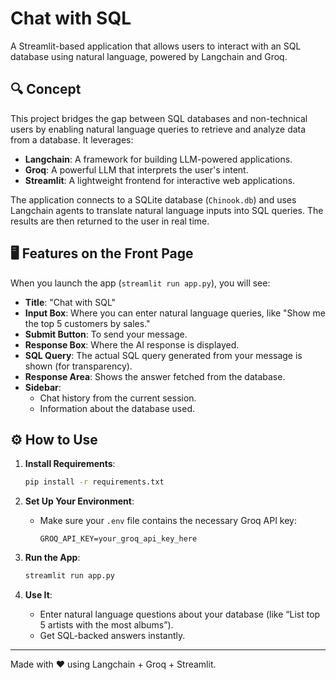 
# Chat with SQL

A Streamlit-based application that allows users to interact with an SQL database using natural language, powered by Langchain and Groq.

## 🔍 Concept

This project bridges the gap between SQL databases and non-technical users by enabling natural language queries to retrieve and analyze data from a database. It leverages:
- **Langchain**: A framework for building LLM-powered applications.
- **Groq**: A powerful LLM that interprets the user's intent.
- **Streamlit**: A lightweight frontend for interactive web applications.

The application connects to a SQLite database (`Chinook.db`) and uses Langchain agents to translate natural language inputs into SQL queries. The results are then returned to the user in real time.

## 🖥️ Features on the Front Page

When you launch the app (`streamlit run app.py`), you will see:
- **Title**: "Chat with SQL"
- **Input Box**: Where you can enter natural language queries, like "Show me the top 5 customers by sales."
- **Submit Button**: To send your message.
- **Response Box**: Where the AI response is displayed.
- **SQL Query**: The actual SQL query generated from your message is shown (for transparency).
- **Response Area**: Shows the answer fetched from the database.
- **Sidebar**:
  - Chat history from the current session.
  - Information about the database used.

## ⚙️ How to Use

1. **Install Requirements**:
    ```bash
    pip install -r requirements.txt
    ```

2. **Set Up Your Environment**:
    - Make sure your `.env` file contains the necessary Groq API key:
      ```env
      GROQ_API_KEY=your_groq_api_key_here
      ```

3. **Run the App**:
    ```bash
    streamlit run app.py
    ```

4. **Use It**:
    - Enter natural language questions about your database (like “List top 5 artists with the most albums”).
    - Get SQL-backed answers instantly.


---

Made with ❤️ using Langchain + Groq + Streamlit.
